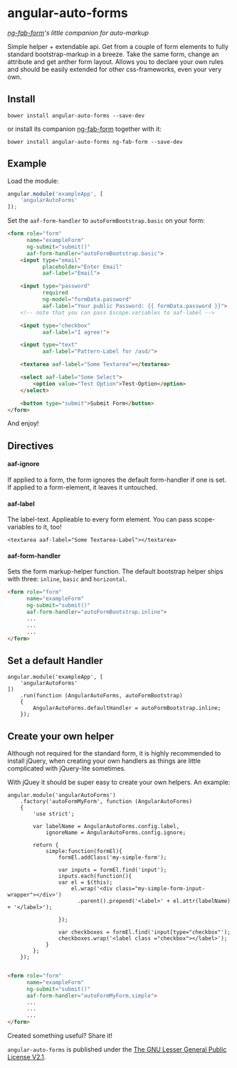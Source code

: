 angular-auto-forms
==================
*[ng-fab-form](https://github.com/johannesjo/ng-fab-form)'s little companion for auto-markup*

Simple helper + extendable api. Get from a couple of form elements to fully standard bootstrap-markup in a breeze. Take the same form, change an attribute and get anther form layout.
Allows you to declare your own rules and should be easily extended for other css-frameworks, even your very own.

## Install
```
bower install angular-auto-forms --save-dev
```
or install its companion [ng-fab-form](https://github.com/johannesjo/ng-fab-form) together with it:
```
bower install angular-auto-forms ng-fab-form --save-dev
```


## Example

Load the module:
```javascript
angular.module('exampleApp', [
    'angularAutoForms'
]);
```

Set the `aaf-form-handler` to `autoFormBootstrap.basic` on your form:
```html
<form role="form"
      name="exampleForm"
      ng-submit="submit()"
      aaf-form-handler="autoFormBootstrap.basic">
    <input type="email"
           placeholder="Enter Email"          
           aaf-label="Email">

    <input type="password"
           required
           ng-model="formData.password"
           aaf-label="Your public Password: {{ formData.password }}">
    <!-- note that you can pass $scope.variables to aaf-label -->

    <input type="checkbox"
           aaf-label="I agree!">

    <input type="text"
           aaf-label="Pattern-Label for /asd/">

    <textarea aaf-label="Some Textarea"></textarea>

    <select aaf-label="Some Select">
        <option value="Test Option">Test-Option</option>
    </select>

    <button type="submit">Submit Form</button>
</form>

```
And enjoy!

## Directives
#### aaf-ignore
If applied to a form, the form ignores the default form-handler if one is set.
If applied to a form-element, it leaves it untouched.

#### aaf-label
The label-text. Applieable to every form element. You can pass scope-variables to it, too!
```
<textarea aaf-label="Some Textarea-Label"></textarea>
```

#### aaf-form-handler
Sets the form markup-helper function. The default bootstrap helper ships with three: `inline`,  `basic` and `horizontal`. 
```html
<form role="form"
      name="exampleForm"
      ng-submit="submit()"
      aaf-form-handler="autoFormBootstrap.inline">
      ...
      ...
      ...
</form>
```


## Set a default Handler
```
angular.module('exampleApp', [
    'angularAutoForms'
])
    .run(function (AngularAutoForms, autoFormBootstrap)
    {
        AngularAutoForms.defaultHandler = autoFormBootstrap.inline;
    });
```

## Create your own helper
Although not required for the standard form, it is highly recommended to install jQuery, when creating your own handlers as things are little complicated with jQuery-lite sometimes. 

With jQuey it should be super easy to create your own helpers. An example:
```
angular.module('angularAutoForms')
    .factory('autoFormMyForm', function (AngularAutoForms)
    {
        'use strict';
        
        var labelName = AngularAutoForms.config.label,
            ignoreName = AngularAutoForms.config.ignore;
        
        return {
            simple:function(formEl){
                formEl.addClass('my-simple-form');
            
                var inputs = formEl.find('input');            
                inputs.each(function(){
                var el = $(this);
                    el.wrap('<div class="my-simple-form-input-wrapper"></div>')
                      .parent().prepend('<label>' + el.attr(labelName) + '</label>');
                       
                });
                
                var checkboxes = formEl.find('input[type="checkbox"');
                checkboxes.wrap('<label class ="checkbox"></label>');            
            }
        };
    });
       
```

```html
<form role="form"
      name="exampleForm"
      ng-submit="submit()"
      aaf-form-handler="autoFormMyForm.simple">
      ...
      ...
      ...
</form>
```

Created something useful? Share it!


`angular-auto-forms` is published under the [The GNU Lesser General Public License V2.1](https://github.com/johannesjo/angular-auto-forms4/blob/master/LICENSE).

